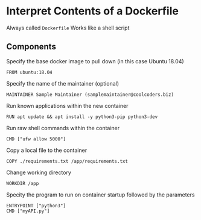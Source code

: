# Interpret Contents of a Dockerfile

Always called `Dockerfile`
Works like a shell script

## Components

Specify the base docker image to pull down (in this case Ubuntu 18.04)

```
FROM ubuntu:18.04
```

Specify the name of the maintainer (optional)

```
MAINTAINER Sample Maintainer (samplemaintainer@coolcoders.biz)
```

Run known applications within the new container

```
RUN apt update && apt install -y python3-pip python3-dev
```

Run raw shell commands within the container

```
CMD ["ufw allow 5000"]
```

Copy a local file to the container

```
COPY ./requirements.txt /app/requirements.txt
```

Change working directory

```
WORKDIR /app
```

Specity the program to run on container startup followed by the parameters

```
ENTRYPOINT ["python3"]
CMD ["myAPI.py"]
```
